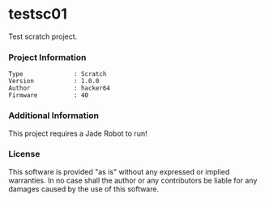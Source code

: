 testsc01
================

Test scratch project.

### Project Information
```
Type              : Scratch
Version           : 1.0.0
Author            : hacker64
Firmware          : 40
```

### Additional Information
This project requires a Jade Robot to run!

### License
This software is provided "as is" without any expressed or implied warranties.  In no case shall the author or any contributors be liable for any damages caused by the use of this software.


